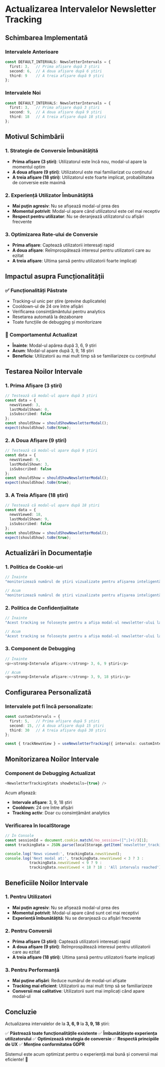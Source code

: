 # Actualizarea Intervalelor Newsletter Tracking

## Schimbarea Implementată

### Intervalele Anterioare
```typescript
const DEFAULT_INTERVALS: NewsletterIntervals = {
  first: 3,   // Prima afișare după 3 știri
  second: 6,  // A doua afișare după 6 știri
  third: 9    // A treia afișare după 9 știri
};
```

### Intervalele Noi
```typescript
const DEFAULT_INTERVALS: NewsletterIntervals = {
  first: 3,   // Prima afișare după 3 știri
  second: 9,  // A doua afișare după 9 știri
  third: 18   // A treia afișare după 18 știri
};
```

## Motivul Schimbării

### 1. **Strategie de Conversie Îmbunătățită**
- **Prima afișare (3 știri)**: Utilizatorul este încă nou, modal-ul apare la momentul optim
- **A doua afișare (9 știri)**: Utilizatorul este mai familiarizat cu conținutul
- **A treia afișare (18 știri)**: Utilizatorul este foarte implicat, probabilitatea de conversie este maximă

### 2. **Experiență Utilizator Îmbunătățită**
- **Mai puțin agresiv**: Nu se afișează modal-ul prea des
- **Momentul potrivit**: Modal-ul apare când utilizatorul este cel mai receptiv
- **Respect pentru utilizator**: Nu se deranjează utilizatorul cu afișări frecvente

### 3. **Optimizarea Rate-ului de Conversie**
- **Prima afișare**: Captează utilizatorii interesați rapid
- **A doua afișare**: Reîmprospătează interesul pentru utilizatorii care au ezitat
- **A treia afișare**: Ultima șansă pentru utilizatorii foarte implicați

## Impactul asupra Funcționalității

### ✅ **Funcționalități Păstrate**
- Tracking-ul unic per știre (previne duplicatele)
- Cooldown-ul de 24 ore între afișări
- Verificarea consimțământului pentru analytics
- Resetarea automată la dezabonare
- Toate funcțiile de debugging și monitorizare

### 🔄 **Comportamentul Actualizat**
- **Înainte**: Modal-ul apărea după 3, 6, 9 știri
- **Acum**: Modal-ul apare după 3, 9, 18 știri
- **Beneficiu**: Utilizatorii au mai mult timp să se familiarizeze cu conținutul

## Testarea Noilor Intervale

### 1. **Prima Afișare (3 știri)**
```typescript
// Testează că modal-ul apare după 3 știri
const data = {
  newsViewed: 3,
  lastModalShown: 0,
  isSubscribed: false
};
const shouldShow = shouldShowNewsletterModal();
expect(shouldShow).toBe(true);
```

### 2. **A Doua Afișare (9 știri)**
```typescript
// Testează că modal-ul apare după 9 știri
const data = {
  newsViewed: 9,
  lastModalShown: 3,
  isSubscribed: false
};
const shouldShow = shouldShowNewsletterModal();
expect(shouldShow).toBe(true);
```

### 3. **A Treia Afișare (18 știri)**
```typescript
// Testează că modal-ul apare după 18 știri
const data = {
  newsViewed: 18,
  lastModalShown: 9,
  isSubscribed: false
};
const shouldShow = shouldShowNewsletterModal();
expect(shouldShow).toBe(true);
```

## Actualizări în Documentație

### 1. **Politica de Cookie-uri**
```typescript
// Înainte
"monitorizează numărul de știri vizualizate pentru afișarea inteligentă a modal-ului newsletter la intervale specifice (3, 6, 9 știri)"

// Acum
"monitorizează numărul de știri vizualizate pentru afișarea inteligentă a modal-ului newsletter la intervale specifice (3, 9, 18 știri)"
```

### 2. **Politica de Confidențialitate**
```typescript
// Înainte
"Acest tracking se folosește pentru a afișa modal-ul newsletter-ului la intervale specifice (după 3, 6, 9 știri vizualizate)"

// Acum
"Acest tracking se folosește pentru a afișa modal-ul newsletter-ului la intervale specifice (după 3, 9, 18 știri vizualizate)"
```

### 3. **Component de Debugging**
```typescript
// Înainte
<p><strong>Intervale afișare:</strong> 3, 6, 9 știri</p>

// Acum
<p><strong>Intervale afișare:</strong> 3, 9, 18 știri</p>
```

## Configurarea Personalizată

### Intervalele pot fi încă personalizate:

```typescript
const customIntervals = {
  first: 5,   // Prima afișare după 5 știri
  second: 15, // A doua afișare după 15 știri
  third: 30   // A treia afișare după 30 știri
};

const { trackNewsView } = useNewsletterTracking({ intervals: customIntervals });
```

## Monitorizarea Noilor Intervale

### Component de Debugging Actualizat
```typescript
<NewsletterTrackingStats showDetails={true} />
```

Acum afișează:
- **Intervale afișare**: 3, 9, 18 știri
- **Cooldown**: 24 ore între afișări
- **Tracking activ**: Doar cu consimțământ analytics

### Verificarea în localStorage
```javascript
// În Console
const sessionId = document.cookie.match(/mo_session=([^;]+)/)[1];
const trackingData = JSON.parse(localStorage.getItem(`newsletter_tracking_${sessionId}`));

console.log('News viewed:', trackingData.newsViewed);
console.log('Next modal at:', trackingData.newsViewed < 3 ? 3 : 
           trackingData.newsViewed < 9 ? 9 : 
           trackingData.newsViewed < 18 ? 18 : 'All intervals reached');
```

## Beneficiile Noilor Intervale

### 1. **Pentru Utilizatori**
- **Mai puțin agresiv**: Nu se afișează modal-ul prea des
- **Momentul potrivit**: Modal-ul apare când sunt cel mai receptivi
- **Experiență îmbunătățită**: Nu se deranjează cu afișări frecvente

### 2. **Pentru Conversii**
- **Prima afișare (3 știri)**: Captează utilizatorii interesați rapid
- **A doua afișare (9 știri)**: Reîmprospătează interesul pentru utilizatorii care au ezitat
- **A treia afișare (18 știri)**: Ultima șansă pentru utilizatorii foarte implicați

### 3. **Pentru Performanță**
- **Mai puține afișări**: Reduce numărul de modal-uri afișate
- **Tracking mai eficient**: Utilizatorii au mai mult timp să se familiarizeze
- **Conversii mai calitative**: Utilizatorii sunt mai implicați când apare modal-ul

## Concluzie

Actualizarea intervalelor de la **3, 6, 9** la **3, 9, 18** știri:

✅ **Păstrează toate funcționalitățile existente**
✅ **Îmbunătățește experiența utilizatorului**
✅ **Optimizează strategia de conversie**
✅ **Respectă principiile de UX**
✅ **Menține conformitatea GDPR**

Sistemul este acum optimizat pentru o experiență mai bună și conversii mai eficiente! 🚀
